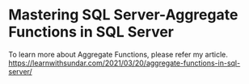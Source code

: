 # Mastering SQL Server-Aggregate Functions in SQL Server 

To learn more about Aggregate Functions, please refer my article. https://learnwithsundar.com/2021/03/20/aggregate-functions-in-sql-server/

